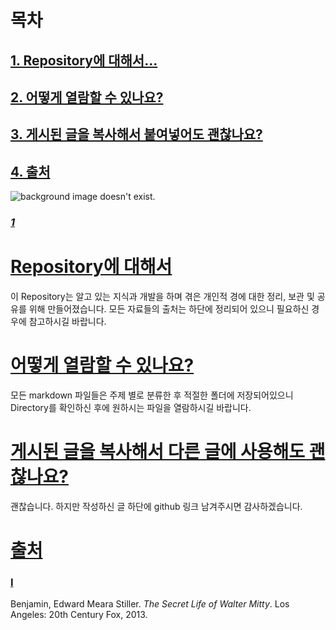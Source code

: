 # 목차
## [1. Repository에 대해서...](#repository에-대해서)
## [2. 어떻게 열람할 수 있나요?](#어떻게-열람할-수-있나요) 
## [3. 게시된 글을 복사해서 붙여넣어도 괜찮나요?](#게시된-글을-복사해서-붙여넣어도-괜찮나요)
## [4. 출처](#출처)

![background image doesn't exist.](https://i.imgur.com/lOoar4g.jpg) 
### [*1*](#i)

# [Repository에 대해서](#목차)

이 Repository는 알고 있는 지식과 개발을 하며 겪은 개인적 경에 대한 정리, 보관 및 공유를 위해 만들어졌습니다. 모든 자료들의 출처는 하단에 정리되어 있으니 필요하신 경우에 참고하시길 바랍니다.  

# [어떻게 열람할 수 있나요?](#목차)

모든 markdown 파일들은 주제 별로 분류한 후 적절한 폴더에 저장되어있으니 Directory를 확인하신 후에 원하시는 파일을 열람하시길 바랍니다.

# [게시된 글을 복사해서 다른 글에 사용해도 괜찮나요?](#목차)
괜찮습니다. 하지만 작성하신 글 하단에 github 링크 남겨주시면 감사하겠습니다. 

# [출처](#목차)
### [I](#1) 
Benjamin, Edward Meara Stiller. *The Secret Life of Walter Mitty*. Los Angeles: 20th Century Fox, 2013.
